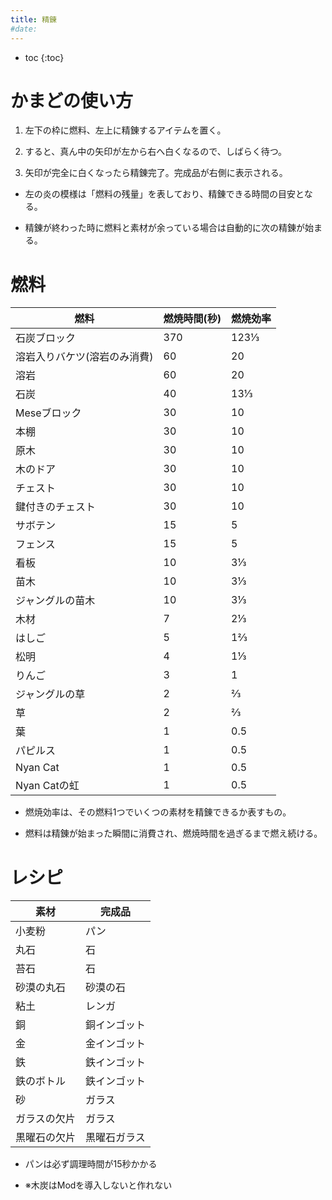 ```yaml
---
title: 精錬
#date:
---
```


- toc
{:toc}

# かまどの使い方

1. 左下の枠に燃料、左上に精錬するアイテムを置く。

2. すると、真ん中の矢印が左から右へ白くなるので、しばらく待つ。

3. 矢印が完全に白くなったら精錬完了。完成品が右側に表示される。

- 左の炎の模様は「燃料の残量」を表しており、精錬できる時間の目安となる。

- 精錬が終わった時に燃料と素材が余っている場合は自動的に次の精錬が始まる。

# 燃料

|燃料|燃焼時間(秒)|燃焼効率|
|--|--|--|
|石炭ブロック|370|123​⅓|
|溶岩入りバケツ(溶岩のみ消費)|60|20|
|溶岩|60|20|
|石炭|40|13​⅓|
|Meseブロック|30|10|
|本棚|30|10|
|原木|30|10|
|木のドア|30|10|
|チェスト|30|10|
|鍵付きのチェスト|30|10|
|サボテン|15|5|
|フェンス|15|5|
|看板|10|3​⅓|
|苗木|10|3​⅓|
|ジャングルの苗木|10|3​⅓|
|木材|7|2​⅓|
|はしご|5|1​⅔|
|松明|4|1​⅓|
|りんご|3|1|
|ジャングルの草|2|⅔|
|草|2|⅔|
|葉|1|0.5|
|パピルス|1|0.5|
|Nyan Cat|1|0.5|
|Nyan Catの虹|1|0.5|

- 燃焼効率は、その燃料1つでいくつの素材を精錬できるか表すもの。

- 燃料は精錬が始まった瞬間に消費され、燃焼時間を過ぎるまで燃え続ける。

# レシピ

|素材|完成品|
|--|--|
|小麦粉|パン|
|丸石|石|
|苔石|石|
|砂漠の丸石|砂漠の石|
|粘土|レンガ|
|銅|銅インゴット|
|金|金インゴット|
|鉄|鉄インゴット|
|鉄のボトル|鉄インゴット|
|砂|ガラス|
|ガラスの欠片|ガラス|
|黒曜石の欠片|黒曜石ガラス|

- パンは必ず調理時間が15秒かかる

- ※木炭はModを導入しないと作れない
